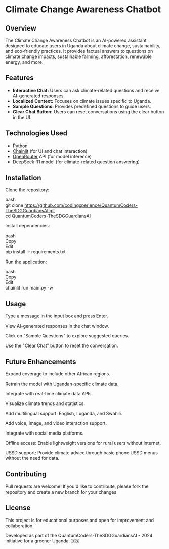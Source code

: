 # Climate Change Awareness Chatbot

## Overview

The Climate Change Awareness Chatbot is an AI-powered assistant designed to educate users in Uganda about climate change, sustainability, and eco-friendly practices. It provides factual answers to questions on climate change impacts, sustainable farming, afforestation, renewable energy, and more.

## Features

- **Interactive Chat:** Users can ask climate-related questions and receive AI-generated responses.
- **Localized Context:** Focuses on climate issues specific to Uganda.
- **Sample Questions:** Provides predefined questions to guide users.
- **Clear Chat Button:** Users can reset conversations using the clear button in the UI.

## Technologies Used

- Python
- [Chainlit](https://www.chainlit.io/) (for UI and chat interaction)
- [OpenRouter](https://openrouter.ai/) API (for model inference)
- DeepSeek R1 model (for climate-related question answering)

## Installation

Clone the repository:

bash  
git clone https://github.com/codingxperience/QuantumCoders-TheSDGGuardiansAI.git  
cd QuantumCoders-TheSDGGuardiansAI  

Install dependencies:

bash  
Copy  
Edit  
pip install -r requirements.txt  

Run the application:

bash  
Copy  
Edit  
chainlit run main.py -w  

## Usage

Type a message in the input box and press Enter.

View AI-generated responses in the chat window.

Click on "Sample Questions" to explore suggested queries.

Use the "Clear Chat" button to reset the conversation.

## Future Enhancements

Expand coverage to include other African regions.

Retrain the model with Ugandan-specific climate data.

Integrate with real-time climate data APIs.

Visualize climate trends and statistics.

Add multilingual support: English, Luganda, and Swahili.

Add voice, image, and video interaction support.

Integrate with social media platforms.

Offline access: Enable lightweight versions for rural users without internet.

USSD support: Provide climate advice through basic phone USSD menus without the need for data.

## Contributing

Pull requests are welcome! If you'd like to contribute, please fork the repository and create a new branch for your changes.

## License

This project is for educational purposes and open for improvement and collaboration.

Developed as part of the QuantumCoders-TheSDGGuardiansAI - 2024 initiative for a greener Uganda. 🇺🇬
